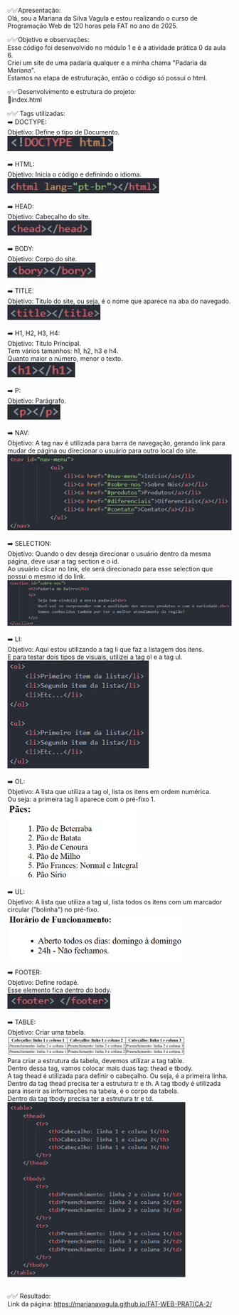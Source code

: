 ✅✅Apresentação: <br>
Olá, sou a Mariana da Silva Vagula e estou realizando o curso de Programação Web de 120 horas pela FAT no ano de 2025. <br>

✅✅Objetivo e observações: <br>
Esse código foi desenvolvido no módulo 1 e é a atividade prática 0 da aula 6.  <br>
Criei um site de uma padaria qualquer e a minha chama "Padaria da Mariana".  <br>
Estamos na etapa de estruturação, então o código só possui o html.  <br>

✅✅Desenvolvimento e estrutura do projeto:  <br>
🔸index.html  <br>

✅✅ Tags utilizadas:  <br>
➡️ DOCTYPE: <br>
Objetivo: Define o tipo de Documento. <br>
<img height="34" alt="image" src=images/DOCTYPE.png/> <br>
<br>
➡️ HTML: <br>
Objetivo: Inicia o código e definindo o idioma. <br>
<img height="34" alt="image" src=images/HTML.png/> <br>
<br>
➡️ HEAD: <br>
Objetivo: Cabeçalho do site. <br>
<img height="34" alt="image" src=images/HEAD.png/> <br>
<br>
➡️ BODY: <br>
Objetivo: Corpo do site. <br>
<img height="34" alt="image" src=images/BODY.png/> <br>
<br>
➡️ TITLE: <br>
Objetivo: Titulo do site, ou seja, é o nome que aparece na aba do navegado. <br>
<img height="34" alt="image" src=images/TITLE.png/>  <br>
<br>
➡️ H1, H2, H3, H4: <br>
Objetivo: Titulo Principal. <br>
Tem vários tamanhos: h1, h2, h3 e h4. <br>
Quanto maior o número, menor o texto. <br>
<img height="34" alt="image" src=images/H1.png/> <br>
<br>
➡️ P: <br>
Objetivo: Parágrafo. <br>
<img height="34" alt="image" src=images/P.png/>  <br>
<br>
➡️ NAV: <br>
Objetivo: A tag nav é utilizada para barra de navegação, gerando link para mudar de página ou direcionar o usuário para outro local do site. <br>
<img alt="image" src=images/NAV.png/> <br>
<br>
➡️ SELECTION: <br>
Objetivo: Quando o dev deseja direcionar o usuário dentro da mesma página, deve usar a tag section e o id. <br>
Ao usuário clicar no link, ele será direcionado para esse selection que possui o mesmo id do link. <br>
<img alt="image" src=images/SELECTION.png/> <br>
<br>
➡️ LI: <br>
Objetivo: Aqui estou utilizando a tag li que faz a listagem dos itens. <br>
E para testar dois tipos de visuais, utilizei a tag ol e a tag ul. <br>
<img alt="image" src=images/LI.png/> <br>
<br>
➡️ OL: <br>
Objetivo: A lista que utiliza a tag ol, lista os itens em ordem numérica. <br>
Ou seja: a primeira tag li aparece com o pré-fixo 1. <br>
<img width="300" alt="image" src=images/OL.png/>  <br>
<br>
➡️ UL: <br>
Objetivo: A lista que utiliza a tag ul, lista todos os itens com um marcador circular ("bolinha") no pré-fixo. <br>
<img width="400" alt="image" src=images/UL.png/>  <br>
<br>
➡️ FOOTER: <br>
Objetivo: Define rodapé. <br>
Esse elemento fica dentro do body. <br>
<img height="34" alt="image" src=images/FOOTER.png/> <br>
<br>
➡️ TABLE: <br>
Objetivo: Criar uma tabela. <br>
<img width="400" alt="image" src=images/TABLE-visual.png/> <br>
Para criar a estrutura da tabela, devemos utilizar a tag table. <br>
Dentro dessa tag, vamos colocar mais duas tag: thead e tbody. <br>
A tag thead é utilizada para definir o cabeçalho. Ou seja, é a primeira linha. <br>
Dentro da tag thead precisa ter a estrutura tr e th.
A tag tbody é utilizada para inserir as informações na tabela, é o corpo da tabela. <br>
Dentro da tag tbody precisa ter a estrutura tr e td.
<img width="400" alt="image" src=images/TABLE-estrutura.png/> <br>
<br>

✅✅ Resultado: <br>
Link da página: https://marianavagula.github.io/FAT-WEB-PRATICA-2/  
<br>










